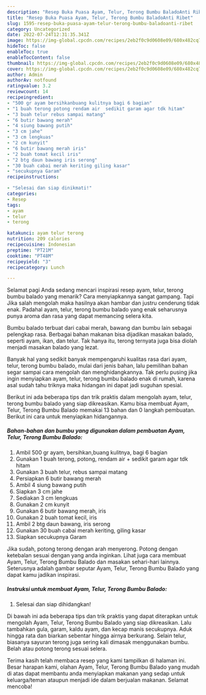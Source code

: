 ```yaml
---
description: "Resep Buka Puasa Ayam, Telur, Terong Bumbu BaladoAnti Ribet"
title: "Resep Buka Puasa Ayam, Telur, Terong Bumbu BaladoAnti Ribet"
slug: 1595-resep-buka-puasa-ayam-telur-terong-bumbu-baladoanti-ribet
category: Uncategorized
date: 2022-07-24T12:31:35.341Z
image: https://img-global.cpcdn.com/recipes/2eb2f0c9d0608e09/680x482cq70/ayam-telur-terong-bumbu-balado-foto-resep-utama.jpg
hideToc: false
enableToc: true
enableTocContent: false
thumbnail: https://img-global.cpcdn.com/recipes/2eb2f0c9d0608e09/680x482cq70/ayam-telur-terong-bumbu-balado-foto-resep-utama.jpg
cover: https://img-global.cpcdn.com/recipes/2eb2f0c9d0608e09/680x482cq70/ayam-telur-terong-bumbu-balado-foto-resep-utama.jpg
author: Admin
authorAv: notfound
ratingvalue: 3.2
reviewcount: 14
recipeingredient:
- "500 gr ayam bersihkanbuang kulitnya bagi 6 bagian"
- "1 buah terong potong rendam air  sedikit garam agar tdk hitam"
- "3 buah telur rebus sampai matang"
- "6 butir bawang merah"
- "4 siung bawang putih"
- "3 cm jahe"
- "3 cm lengkuas"
- "2 cm kunyit"
- "6 butir bawang merah iris"
- "2 buah tomat kecil iris"
- "2 btg daun bawang iris serong"
- "30 buah cabai merah keriting giling kasar"
- "secukupnya Garam"
recipeinstructions:

- "Selesai dan siap dinikmati!"
categories:
- Resep
tags:
- ayam
- telur
- terong

katakunci: ayam telur terong 
nutrition: 209 calories
recipecuisine: Indonesian
preptime: "PT21M"
cooktime: "PT48M"
recipeyield: "3"
recipecategory: Lunch

---
```



Selamat pagi Anda sedang mencari inspirasi resep ayam, telur, terong bumbu balado yang menarik? Cara menyiapkannya sangat gampang. Tapi Jika salah mengolah maka hasilnya akan hambar dan justru cenderung tidak enak. Padahal ayam, telur, terong bumbu balado yang enak seharusnya punya aroma dan rasa yang dapat memancing selera kita.


Bumbu balado terbuat dari cabai merah, bawang dan bumbu lain sebagai pelengkap rasa. Berbagai bahan makanan bisa dijadikan masakan balado, seperti ayam, ikan, dan telur. Tak hanya itu, terong ternyata juga bisa diolah menjadi masakan balado yang lezat.

Banyak hal yang sedikit banyak mempengaruhi kualitas rasa dari ayam, telur, terong bumbu balado, mulai dari jenis bahan, lalu pemilihan bahan segar sampai cara mengolah dan menghidangkannya. Tak perlu pusing jika ingin menyiapkan ayam, telur, terong bumbu balado enak di rumah, karena asal sudah tahu triknya maka hidangan ini dapat jadi suguhan spesial.


Berikut ini ada beberapa tips dan trik praktis dalam mengolah ayam, telur, terong bumbu balado yang siap dikreasikan. Kamu bisa membuat Ayam, Telur, Terong Bumbu Balado memakai 13 bahan dan 0 langkah pembuatan. Berikut ini cara untuk menyiapkan hidangannya.

<!--inarticleads1-->

##### Bahan-bahan dan bumbu yang digunakan dalam pembuatan Ayam, Telur, Terong Bumbu Balado:

1. Ambil 500 gr ayam, bersihkan,buang kulitnya, bagi 6 bagian
1. Gunakan 1 buah terong, potong, rendam air + sedikit garam agar tdk hitam
1. Gunakan 3 buah telur, rebus sampai matang
1. Persiapkan 6 butir bawang merah
1. Ambil 4 siung bawang putih
1. Siapkan 3 cm jahe
1. Sediakan 3 cm lengkuas
1. Gunakan 2 cm kunyit
1. Gunakan 6 butir bawang merah, iris
1. Gunakan 2 buah tomat kecil, iris
1. Ambil 2 btg daun bawang, iris serong
1. Gunakan 30 buah cabai merah keriting, giling kasar
1. Siapkan secukupnya Garam


Jika sudah, potong terong dengan arah menyerong. Potong dengan ketebalan sesuai dengan yang anda inginkan. Lihat juga cara membuat Ayam, Telur, Terong Bumbu Balado dan masakan sehari-hari lainnya. Seterusnya adalah gambar seputar Ayam, Telur, Terong Bumbu Balado yang dapat kamu jadikan inspirasi. 

<!--inarticleads2-->

##### Instruksi untuk membuat Ayam, Telur, Terong Bumbu Balado:


1. Selesai dan siap dihidangkan!

Di bawah ini ada beberapa tips dan trik praktis yang dapat diterapkan untuk mengolah Ayam, Telur, Terong Bumbu Balado yang siap dikreasikan. Lalu tambahkan gula, garam, kaldu ayam, dan kecap manis secukupnya. Aduk hingga rata dan biarkan sebentar hingga airnya berkurang. Selain telur, biasanya sayuran terong juga sering kali dimasak menggunakan bumbu. Belah atau potong terong sesuai selera. 

Terima kasih telah membaca resep yang kami tampilkan di halaman ini. Besar harapan kami, olahan Ayam, Telur, Terong Bumbu Balado yang mudah di atas dapat membantu anda menyiapkan makanan yang sedap untuk keluarga/teman ataupun menjadi ide dalam berjualan makanan. Selamat mencoba!
